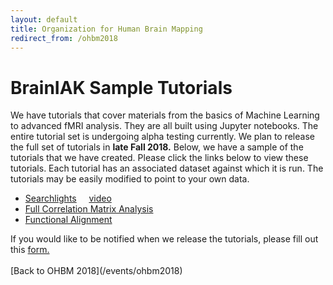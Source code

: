```yaml
---
layout: default
title: Organization for Human Brain Mapping
redirect_from: /ohbm2018
---
```

# BrainIAK Sample Tutorials
<div class='row text'>
<div class='col-lg-6'>

We have tutorials that cover materials 
from the basics of Machine Learning to advanced fMRI analysis. They are all built using Jupyter notebooks. The entire tutorial set is undergoing alpha testing currently. 
We plan to release the full set of tutorials in <b>late Fall 2018.</b> 
Below, we have a sample of the tutorials that we have created. Please click the links below to view these tutorials. Each tutorial has an associated dataset against which it is run.
The tutorials may be easily modified to point to your own data.  </div></div>
- [Searchlights](/events/ohbm2018/brainiak_sample_tutorials/07-searchlight.html) &nbsp;&nbsp;&nbsp; [video](https://www.youtube.com/watch?v=gnVadHiYSHQ)
- [Full Correlation Matrix Analysis](/events/ohbm2018/brainiak_sample_tutorials/09-fcma.html)
- [Functional Alignment](/events/ohbm2018/brainiak_sample_tutorials/10-func-align.html)

<div class='row text'>
<div class='col-lg-6'>
If you would like to be notified when we release the tutorials, please fill out this <a href='https://goo.gl/forms/zkUDnhXug0b6uA0M2'>form.</a>
</div>
</div>
<br/>
[Back to OHBM 2018](/events/ohbm2018)
